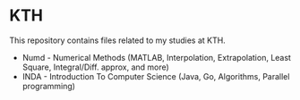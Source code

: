 # KTH
This repository contains files related to my studies at KTH.

 * Numd - Numerical Methods (MATLAB, Interpolation, Extrapolation, Least Square, Integral/Diff. approx, and more)
 * INDA - Introduction To Computer Science (Java, Go, Algorithms, Parallel programming)
